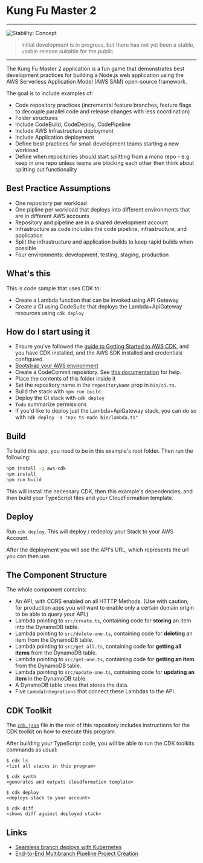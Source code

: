 # Kung Fu Master 2

---
![Stability: Concept](https://img.shields.io/badge/stability-concept-critical.svg?style=for-the-badge)

> Initial development is in progress, but there has not yet been a stable, usable release suitable for the public.
---

The Kung Fu Master 2 application is a fun game that demonstrates best development practices for building a Node.js web application using the AWS Serverless Application Model (AWS SAM) open-source framework.

The goal is to include examples of:

- Code repository practices (incremental feature branches, feature flags to decouple parallel code and release changes with less coordination)
- Folder structures
- Include CodeBuild, CodeDeploy, CodePipeline
- Include AWS Infrastructure deployment
- Include Application deployment
- Define best practices for small development teams starting a new workload
- Define when repositories should start splitting from a mono repo - e.g. keep in one repo unless teams are blocking each other then think about splitting out functionality

## Best Practice Assumptions

- One repository per workload
- One pipline per workload that deploys into different environments that are in different AWS accounts
- Repository and pipeline are in a shared development account
- Infrastructure as code includes the code pipeline, infrastructure, and application
- Split the infrastructure and application builds to keep rapid builds when possible
- Four environments: development, testing, staging, production

## What's this

This is code sample that uses CDK to:

- Create a Lambda function that can be invoked using API Gateway
- Create a CI using CodeSuite that deploys the Lambda+ApiGateway resources using `cdk deploy`

## How do I start using it

- Ensure you've followed the [guide to Getting Started to AWS CDK](https://docs.aws.amazon.com/cdk/latest/guide/getting_started.html), and you have CDK installed, and the AWS SDK installed and credentials configured.
- [Bootstrap your AWS environment](https://docs.aws.amazon.com/cdk/latest/guide/serverless_example.html#serverless_example_deploy_and_test)
- Create a CodeCommit repository. See [this documentation](https://docs.aws.amazon.com/codecommit/latest/userguide/how-to-create-repository.html) for help.
- Place the contents of this folder inside it
- Set the repository name in the `repositoryName` prop in `bin/ci.ts`.
- Build the stack with `npm run build`
- Deploy the CI stack with `cdk deploy`
- `Todo` summarize permissions
- If you'd like to deploy just the Lambda+ApiGateway stack, you can do so with `cdk deploy -a "npx ts-node bin/lambda.ts"`

## Build

To build this app, you need to be in this example's root folder. Then run the following:

```bash
npm install -g aws-cdk
npm install
npm run build
```

This will install the necessary CDK, then this example's dependencies, and then build your TypeScript files and your CloudFormation template.

## Deploy

Run `cdk deploy`. This will deploy / redeploy your Stack to your AWS Account.

After the deployment you will see the API's URL, which represents the url you can then use.

## The Component Structure

The whole component contains:

- An API, with CORS enabled on all HTTTP Methods. (Use with caution, for production apps you will want to enable only a certain domain origin to be able to query your API.)
- Lambda pointing to `src/create.ts`, containing code for __storing__ an item  into the DynamoDB table.
- Lambda pointing to `src/delete-one.ts`, containing code for __deleting__ an item from the DynamoDB table.
- Lambda pointing to `src/get-all.ts`, containing code for __getting all items__ from the DynamoDB table.
- Lambda pointing to `src/get-one.ts`, containing code for __getting an item__ from the DynamoDB table.
- Lambda pointing to `src/update-one.ts`, containing code for __updating an item__ in the DynamoDB table.
- A DynamoDB table `items` that stores the data.
- Five `LambdaIntegrations` that connect these Lambdas to the API.

## CDK Toolkit

The [`cdk.json`](./cdk.json) file in the root of this repository includes
instructions for the CDK toolkit on how to execute this program.

After building your TypeScript code, you will be able to run the CDK toolkits commands as usual:

    $ cdk ls
    <list all stacks in this program>

    $ cdk synth
    <generates and outputs cloudformation template>

    $ cdk deploy
    <deploys stack to your account>

    $ cdk diff
    <shows diff against deployed stack>

## Links

- [Seamless branch deploys with Kubernetes](https://m.signalvnoise.com/seamless-branch-deploys-with-kubernetes/)
- [End-to-End Multibranch Pipeline Project Creation](https://www.jenkins.io/doc/tutorials/build-a-multibranch-pipeline-project/)
